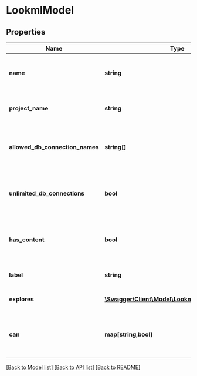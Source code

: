 # LookmlModel

## Properties
Name | Type | Description | Notes
------------ | ------------- | ------------- | -------------
**name** | **string** | Name of the model. Also used as the unique identifier | [optional] 
**project_name** | **string** | Name of project containing the model | [optional] 
**allowed_db_connection_names** | **string[]** | Array of names of connections this model is allowed to use | [optional] 
**unlimited_db_connections** | **bool** | Is this model allowed to use all current and future connections | [optional] 
**has_content** | **bool** | Does this model declaration have have lookml content? | [optional] 
**label** | **string** | UI-friendly name for this model | [optional] 
**explores** | [**\Swagger\Client\Model\LookmlModelNavExplore[]**](LookmlModelNavExplore.md) | Array of explores (if has_content) | [optional] 
**can** | **map[string,bool]** | Operations the current user is able to perform on this object | [optional] 

[[Back to Model list]](../README.md#documentation-for-models) [[Back to API list]](../README.md#documentation-for-api-endpoints) [[Back to README]](../README.md)


